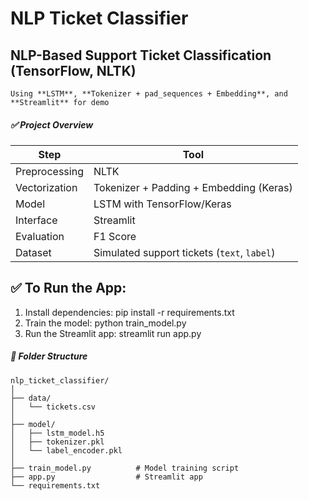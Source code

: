 # NLP Ticket Classifier

##  NLP-Based Support Ticket Classification (TensorFlow, NLTK)
    Using **LSTM**, **Tokenizer + pad_sequences + Embedding**, and **Streamlit** for demo

##### ✅ Project Overview
| Step          | Tool                                        |
| ------------- | ------------------------------------------- |
| Preprocessing | NLTK                                        |
| Vectorization | Tokenizer + Padding + Embedding (Keras)     |
| Model         | LSTM with TensorFlow/Keras                  |
| Interface     | Streamlit                                   |
| Evaluation    | F1 Score                                    |
| Dataset       | Simulated support tickets (`text`, `label`) |

## ✅ To Run the App:
1. Install dependencies:
    pip install -r requirements.txt
2. Train the model:
    python train_model.py
3. Run the Streamlit app:
    streamlit run app.py

##### 🧠 Folder Structure
```
nlp_ticket_classifier/
│
├── data/
│   └── tickets.csv
│
├── model/
│   ├── lstm_model.h5
│   ├── tokenizer.pkl
│   └── label_encoder.pkl
│
├── train_model.py          # Model training script
├── app.py                  # Streamlit app
└── requirements.txt
```